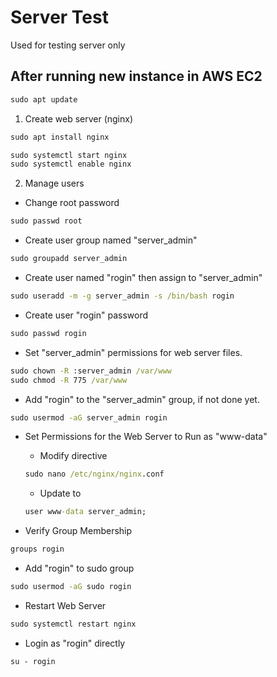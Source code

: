 # Server Test

Used for testing server only


## After running new instance in AWS EC2

```cmd
sudo apt update
```

1. Create web server (nginx)
```cmd
sudo apt install nginx
```
```cmd
sudo systemctl start nginx
sudo systemctl enable nginx
```

2. Manage users
  * Change root password
  ```cmd
  sudo passwd root
  ```
  
  * Create user group named "server_admin" 
  ```cmd
  sudo groupadd server_admin
  ```
  
  * Create user named "rogin" then assign to "server_admin" 
  ```cmd
  sudo useradd -m -g server_admin -s /bin/bash rogin
  ```
  
  * Create user "rogin" password 
  ```cmd
  sudo passwd rogin
  ```
  
  * Set "server_admin" permissions for web server files.
  ```cmd
  sudo chown -R :server_admin /var/www
  sudo chmod -R 775 /var/www
  ```
  
  * Add "rogin" to the "server_admin" group, if not done yet.
  ``` cmd
  sudo usermod -aG server_admin rogin
  ```
  
  * Set Permissions for the Web Server to Run as "www-data"
     * Modify directive
     ``` cmd
     sudo nano /etc/nginx/nginx.conf
     ```
     * Update to
     ``` cmd
     user www-data server_admin;
     ```
  
  * Verify Group Membership
  ``` cmd
  groups rogin
  ```
  
  * Add "rogin" to sudo group
  ``` cmd
  sudo usermod -aG sudo rogin
  ```
  
  * Restart Web Server
  ``` cmd
  sudo systemctl restart nginx
  ```
  
  * Login as "rogin" directly
  ``` cmd
  su - rogin
  ```
